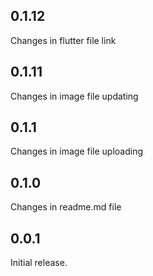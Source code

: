 ## 0.1.12
Changes in flutter file link
## 0.1.11
Changes in image file updating
## 0.1.1
Changes in image file uploading
## 0.1.0
Changes in readme.md file
## 0.0.1
Initial release.